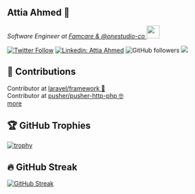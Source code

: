 <h2>Attia Ahmed 👋</h2>
<p><em>Software Engineer at <a href="https://famcare.app/">Famcare & @onestudio-co
</a><img src="https://media.giphy.com/media/WUlplcMpOCEmTGBtBW/giphy.gif" width="30"> 
</em></p>

[![Twitter Follow](https://img.shields.io/twitter/follow/Attia_A_Ahmed?label=Follow)](https://twitter.com/intent/follow?screen_name=Attia_A_Ahmed)
[![Linkedin: Attia Ahmed](https://img.shields.io/badge/-linkedin-blue?style=flat-square&logo=Linkedin&logoColor=white&link=https://www.linkedin.com/in/attia-ahmed-271254b0/)](https://www.linkedin.com/in/attia-ahmed-271254b0/)
![GitHub followers](https://img.shields.io/github/followers/Attia-Ahmed?label=Follow&style=social)
![](https://visitor-badge.glitch.me/badge?page_id=Attia-Ahmed)

## 🚀 Contributions
Contributor at [laravel/framework 💪](https://github.com/laravel/framework/pull/41257) 
<br>
Contributor at [pusher/pusher-http-php 🤓](https://github.com/laravel/framework/pull/41257) 
 <br>
[more](https://github.com/Attia-Ahmed?tab=repositories)

## 🏆 GitHub Trophies

[![trophy](https://github-profile-trophy.vercel.app/?username=Attia-Ahmed&rank=SECRET,SSS,SS,S,AAA,AA,A&theme=nord&column=6)](https://github.com/Attia-Ahmed)

## 🔥 GitHub Streak

[![GitHub Streak](https://github-readme-streak-stats.herokuapp.com?user=Attia-Ahmed&theme=synthwave&date_format=M%20j%5B%2C%20Y%5D)](https://git.io/streak-stats)